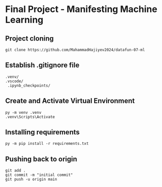 # Final Project - Manifesting Machine Learning

## Project cloning
```
git clone https://github.com/MahammadHajiyev2024/datafun-07-ml
```
## Establish .gitignore file
```
.venv/
.vscode/
 .ipynb_checkpoints/

```
## Create and Activate Virtual Environment
```
py -m venv .venv
.venv\Scripts\Activate
```
## Installing requirements
```
py -m pip install -r requirements.txt
```
## Pushing back to origin

```
git add .
git commit -m "initial commit"
git push -u origin main 
```

